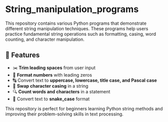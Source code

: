 # String_manipulation_programs

This repository contains various Python programs that demonstrate different string manipulation techniques. These programs help users practice fundamental string operations such as formatting, casing, word counting, and character manipulation.

## 📌 Features
- ✂️ **Trim leading spaces** from user input  
- 🔢 **Format numbers** with leading zeros  
- 🔠 Convert text to **uppercase, lowercase, title case, and Pascal case**  
- 🔄 **Swap character casing** in a string  
- 🔍 **Count words and characters** in a statement  
- 🐍 Convert text to **snake_case** format  

This repository is perfect for beginners learning Python string methods and improving their problem-solving skills in text processing.
